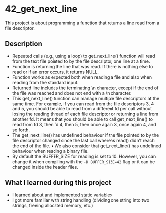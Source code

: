 # 42_get_next_line
This project is about programming a function that returns a line read from a file descriptor.

## Description
* Repeated calls (e.g., using a loop) to get_next_line() function will read from the text file pointed to by the file descriptor, one line at a time.
* Function is returning the line that was read. If there is nothing else to read or if an error occurs, it returns NULL.
* Function works as expected both when reading a file and also when reading from the standard input.
* Returned line includes the terminating \n character, except if the end of the file was reached and does not end with a \n character.
* This get_next_line() function can manage multiple file descriptors at the same time. For example, if you can read from the file descriptors 3, 4 and 5, you should be able to read from a different fd per call without losing the reading thread of each file descriptor or returning a line from another fd. It means that you should be able to call get_next_line() to read from fd 3, then fd 4, then 5, then once again 3, once again 4, and so forth.
* The get_next_line() has undefined behaviour if the file pointed to by the file descriptor changed since the last call whereas read() didn’t reach the end of the file.
• We also consider that get_next_line() has undefined behaviour when reading a binary file.
* By default the BUFFER_SIZE for reading is set to 10. However, you can change it when compiling with the `-D BUFFER_SIZE=42` flag or it can be changed inside the header files.

## What I learned during this project
* I learned about and implemented static variables
* I got more familiar with string handling (dividing one string into two strings, freeing allocated memory, etc.)
